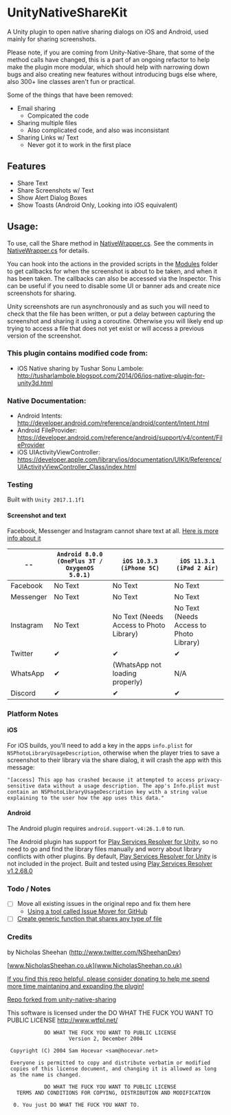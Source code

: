 # UnityNativeShareKit
A Unity plugin to open native sharing dialogs on iOS and Android, used mainly for sharing screenshots.

Please note, if you are coming from Unity-Native-Share, that some of the method calls have changed, this is a part of an ongoing refactor to help make the plugin more modular, which should help with narrowing down bugs and also creating new features without introducing bugs else where, also 300+ line classes aren't fun or practical.

Some of the things that have been removed:
* Email sharing
  * Compicated the code
* Sharing multiple files
  * Also complicated code, and also was inconsistant
* Sharing Links w/ Text
  * Never got it to work in the first place
 
## Features

- Share Text
- Share Screenshots w/ Text
- Show Alert Dialog Boxes
- Show Toasts (Android Only, Looking into iOS equivalent)

## Usage:
To use, call the Share method in [NativeWrapper.cs](Assets/UnityNativeShareKit/Plugins/NativeWrapper.cs). See the comments in [NativeWrapper.cs](Assets/UnityNativeShareKit/Plugins/NativeWrapper.cs) for details.

You can hook into the actions in the provided scripts in the [Modules](Assets/UnityNativeShareKit/Modules/) folder to get callbacks for when the screenshot is about to be taken, and when it has been taken. The callbacks can also be accessed via the Inspector.
This can be useful if you need to disable some UI or banner ads and create nice screenshots for sharing.

Unity screenshots are run asynchronously and as such you will need to check that the file has been written, or put a delay between capturing the screenshot and sharing it using a coroutine. Otherwise you will likely end up trying to access a file that does not yet exist or will access a previous version of the screenshot.

### This plugin contains modified code from:
 - iOS Native sharing by Tushar Sonu Lambole: http://tusharlambole.blogspot.com/2014/06/ios-native-plugin-for-unity3d.html

### Native Documentation:
 - Android Intents: http://developer.android.com/reference/android/content/Intent.html
 - Android FileProvider: https://developer.android.com/reference/android/support/v4/content/FileProvider
 - iOS UIActivityViewController: https://developer.apple.com/library/ios/documentation/UIKit/Reference/UIActivityViewController_Class/index.html

### Testing
Built with `Unity 2017.1.1f1`

#### Screenshot and text
Facebook, Messenger and Instagram cannot share text at all. [Here is more info about it](https://answers.unity.com/questions/871846/can-i-post-to-facebook-with-my-own-text.html)

--            | `Android 8.0.0 (OnePlus 3T / OxygenOS 5.0.1)`| `iOS 10.3.3 (iPhone 5C)`               | `iOS 11.3.1 (iPad 2 Air)`
------------- | ---------------------------------------------| ---------------------------------------| ------------------------ 
Facebook      | No Text                                      | No Text                                | No Text
Messenger     | No Text                                      | No Text                                | No Text
Instagram     | No Text                                      | No Text (Needs Access to Photo Library)| No Text (Needs Access to Photo Library)
Twitter       | ✔                                           | ✔                                     | ✔
WhatsApp      | ✔                                           | (WhatsApp not loading properly)        | N/A
Discord       | ✔                                           | ✔                                     | ✔

### Platform Notes
#### iOS
For iOS builds, you'll need to add a key in the apps `info.plist` for `NSPhotoLibraryUsageDescription`, otherwise when the player tries to save a screenshot to their library via the share dialog, it will crash the app with this message:
```
"[access] This app has crashed because it attempted to access privacy-sensitive data without a usage description. The app's Info.plist must contain an NSPhotoLibraryUsageDescription key with a string value explaining to the user how the app uses this data."
```

#### Android
The Android plugin requires `android.support-v4:26.1.0` to run.

The Android plugin has support for [Play Services Resolver for Unity](https://github.com/googlesamples/unity-jar-resolver), so no need to go and find the library files manually and worry about library conflicts with other plugins. By default, [Play Services Resolver for Unity](https://github.com/googlesamples/unity-jar-resolver) is not included in the project. Built and tested using [Play Services Resolver v1.2.68.0](https://github.com/googlesamples/unity-jar-resolver/blob/9941cb212b63ee130565b65baf3f0cd69678546b/play-services-resolver-1.2.68.0.unitypackage)

### Todo / Notes
- [ ] Move all existing issues in the original repo and fix them here
  * [Using a tool called Issue Mover for GitHub](https://github-issue-mover.appspot.com/)
- [ ] [Create generic function that shares any type of file](https://github.com/ChrisMaire/unity-native-sharing/issues/25)

### Credits
by Nicholas Sheehan (http://www.twitter.com/NSheehanDev)

[www.NicholasSheehan.co.uk](www.NicholasSheehan.co.uk)

[If you find this repo helpful, please consider donating to help me spend more time maintaning and expanding the plugin!](https://www.paypal.me/NicholasSheehan/5.00)

[Repo forked from unity-native-sharing](https://github.com/ChrisMaire/unity-native-sharing)

This software is licensed under the DO WHAT THE FUCK YOU WANT TO PUBLIC LICENSE http://www.wtfpl.net/

                DO WHAT THE FUCK YOU WANT TO PUBLIC LICENSE
                        Version 2, December 2004
    
     Copyright (C) 2004 Sam Hocevar <sam@hocevar.net>
    
     Everyone is permitted to copy and distribute verbatim or modified
     copies of this license document, and changing it is allowed as long
     as the name is changed.
    
                DO WHAT THE FUCK YOU WANT TO PUBLIC LICENSE
       TERMS AND CONDITIONS FOR COPYING, DISTRIBUTION AND MODIFICATION
    
      0. You just DO WHAT THE FUCK YOU WANT TO.
